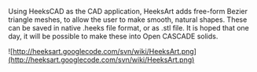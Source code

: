 Using HeeksCAD as the CAD application, HeeksArt adds free-form Bezier triangle meshes, to allow the user to make smooth, natural shapes.
These can be saved in native .heeks file format, or as .stl file.
It is hoped that one day, it will be possible to make these into Open CASCADE solids.

![http://heeksart.googlecode.com/svn/wiki/HeeksArt.png](http://heeksart.googlecode.com/svn/wiki/HeeksArt.png)